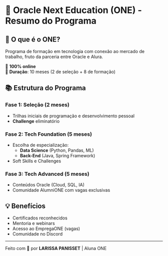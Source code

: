 # 🚀 Oracle Next Education (ONE) - Resumo do Programa

## 📌 O que é o ONE?
Programa de formação em tecnologia com conexão ao mercado de trabalho, fruto da parceria entre Oracle e Alura.

🔹 **100% online**  
🔹 **Duração**: 10 meses (2 de seleção + 8 de formação)  

## 📚 Estrutura do Programa

### Fase 1: Seleção (2 meses)
- Trilhas iniciais de programação e desenvolvimento pessoal
- **Challenge** eliminatório

### Fase 2: Tech Foundation (5 meses)
- Escolha de especialização:  
  - **Data Science** (Python, Pandas, ML)  
  - **Back-End** (Java, Spring Framework)  
- Soft Skills e Challenges

### Fase 3: Tech Advanced (5 meses)
- Conteúdos Oracle (Cloud, SQL, IA)  
- Comunidade AlumniONE com vagas exclusivas  

## 💡 Benefícios
- Certificados reconhecidos  
- Mentoria e webinars  
- Acesso ao EmpregaONE (vagas)  
- Comunidade no Discord  
---
Feito com 💙 por **LARISSA PANISSET** | Aluna ONE  
